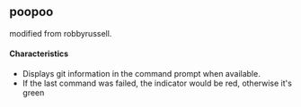 ## poopoo
modified from robbyrussell.

#### Characteristics

* Displays git information in the command prompt when available.
* If the last command was failed, the indicator would be red, otherwise it's green
